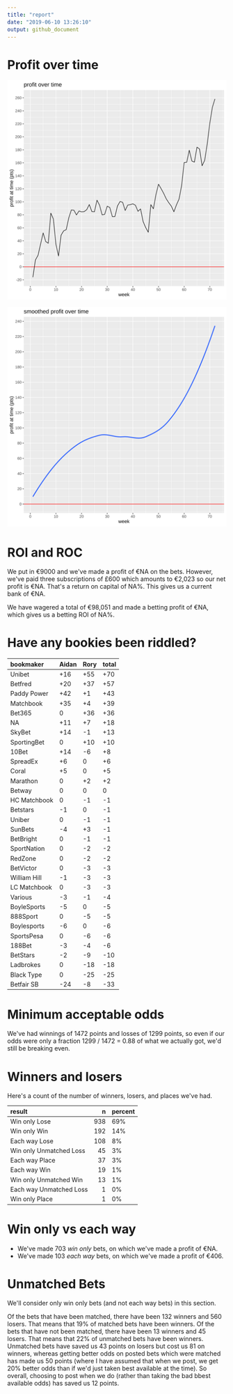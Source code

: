 ```yaml
---
title: "report"
date: "2019-06-10 13:26:10"
output: github_document
---
```




# Profit over time

![plot of chunk profit-over-time](figure/profit-over-time-1.png)

![plot of chunk profit-over-time-smooth](figure/profit-over-time-smooth-1.png)


# ROI and ROC



We put in €9000 and we've made a profit of €NA on the bets. However, we've paid three subscriptions of £600 which amounts to €2,023 so our net profit is €NA. That's a return on capital of NA%. This gives us a current bank of €NA.

We have wagered a total of €98,051 and made a betting profit of €NA, which gives us a betting ROI of NA%.


# Have any bookies been riddled?


|bookmaker    |Aidan |Rory |total |
|:------------|:-----|:----|:-----|
|Unibet       |+16   |+55  |+70   |
|Betfred      |+20   |+37  |+57   |
|Paddy Power  |+42   |+1   |+43   |
|Matchbook    |+35   |+4   |+39   |
|Bet365       |0     |+36  |+36   |
|NA           |+11   |+7   |+18   |
|SkyBet       |+14   |-1   |+13   |
|SportingBet  |0     |+10  |+10   |
|10Bet        |+14   |-6   |+8    |
|SpreadEx     |+6    |0    |+6    |
|Coral        |+5    |0    |+5    |
|Marathon     |0     |+2   |+2    |
|Betway       |0     |0    |0     |
|HC Matchbook |0     |-1   |-1    |
|Betstars     |-1    |0    |-1    |
|Uniber       |0     |-1   |-1    |
|SunBets      |-4    |+3   |-1    |
|BetBright    |0     |-1   |-1    |
|SportNation  |0     |-2   |-2    |
|RedZone      |0     |-2   |-2    |
|BetVictor    |0     |-3   |-3    |
|William Hill |-1    |-3   |-3    |
|LC Matchbook |0     |-3   |-3    |
|Various      |-3    |-1   |-4    |
|BoyleSports  |-5    |0    |-5    |
|888Sport     |0     |-5   |-5    |
|Boylesports  |-6    |0    |-6    |
|SportsPesa   |0     |-6   |-6    |
|188Bet       |-3    |-4   |-6    |
|BetStars     |-2    |-9   |-10   |
|Ladbrokes    |0     |-18  |-18   |
|Black Type   |0     |-25  |-25   |
|Betfair SB   |-24   |-8   |-33   |


# Minimum acceptable odds



We've had winnings of 1472 points and losses of 1299 points, so even if our odds were only a fraction 1299 / 1472 = 0.88 of what we actually got, we'd still be breaking even.


# Winners and losers

Here's a count of the number of winners, losers, and places we've had.


|result                  |   n|percent |
|:-----------------------|---:|:-------|
|Win only Lose           | 938|69%     |
|Win only Win            | 192|14%     |
|Each way Lose           | 108|8%      |
|Win only Unmatched Loss |  45|3%      |
|Each way Place          |  37|3%      |
|Each way Win            |  19|1%      |
|Win only Unmatched Win  |  13|1%      |
|Each way Unmatched Loss |   1|0%      |
|Win only Place          |   1|0%      |


# Win only vs each way



* We've made 703 _win only_ bets, on which we've made a profit of €NA. 
* We've made 103 _each way_ bets, on which we've made a profit of €406.


# Unmatched Bets



We'll consider only win only bets (and not each way bets) in this section.

Of the bets that have been matched, there have been 132 winners and 560 losers. That means that 19% of matched bets have been winners. Of the bets that have not been matched, there have been 13 winners and 45 losers. That means that 22% of unmatched bets have been winners. Unmatched bets have saved us 43 points on losers but cost us 81 on winners, whereas getting better odds on posted bets which were matched has made us 50 points (where I have assumed that when we post, we get 20% better odds than if we'd just taken best available at the time). So overall, choosing to post when we do (rather than taking the bad bbest available odds) has saved us 12 points.
